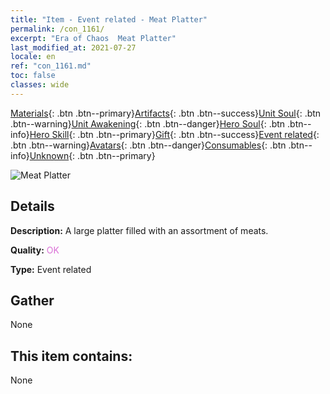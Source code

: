 ```yaml
---
title: "Item - Event related - Meat Platter"
permalink: /con_1161/
excerpt: "Era of Chaos  Meat Platter"
last_modified_at: 2021-07-27
locale: en
ref: "con_1161.md"
toc: false
classes: wide
---
```

 [Materials](/Items/){: .btn .btn--primary}[Artifacts](/Items/Artifacts/){: .btn .btn--success}[Unit Soul](/Items/UnitSoul/){: .btn .btn--warning}[Unit Awakening](/Items/UnitAwakening/){: .btn .btn--danger}[Hero Soul](/Items/HeroSoul/){: .btn .btn--info}[Hero Skill](/Items/HeroSkill/){: .btn .btn--primary}[Gift](/Items/Gift/){: .btn .btn--success}[Event related](/Items/Events/){: .btn .btn--warning}[Avatars](/Items/Avatars/){: .btn .btn--danger}[Consumables](/Items/Consumables/){: .btn .btn--info}[Unknown](/Items/Unknown/){: .btn .btn--primary}

 ![Meat Platter](/images/t/i_8150011.png)

## Details
 **Description:** A large platter filled with an assortment of meats.

 **Quality:** <span style="color: #DA70D6">OK</span>

 **Type:** Event related

## Gather

  None

## This item contains:

  None

